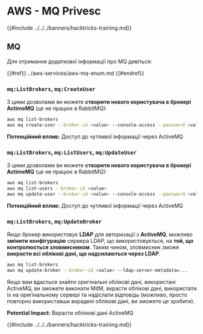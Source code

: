 # AWS - MQ Privesc

{{#include ../../../banners/hacktricks-training.md}}

## MQ

Для отримання додаткової інформації про MQ дивіться:

{{#ref}}
../aws-services/aws-mq-enum.md
{{#endref}}

### `mq:ListBrokers`, `mq:CreateUser`

З цими дозволами ви можете **створити нового користувача в брокері ActimeMQ** (це не працює в RabbitMQ):
```bash
aws mq list-brokers
aws mq create-user --broker-id <value> --console-access --password <value> --username <value>
```
**Потенційний вплив:** Доступ до чутливої інформації через ActiveMQ

### `mq:ListBrokers`, `mq:ListUsers`, `mq:UpdateUser`

З цими дозволами ви можете **створити нового користувача в брокері ActimeMQ** (це не працює в RabbitMQ):
```bash
aws mq list-brokers
aws mq list-users --broker-id <value>
aws mq update-user --broker-id <value> --console-access --password <value> --username <value>
```
**Потенційний вплив:** Доступ до чутливої інформації через ActiveMQ

### `mq:ListBrokers`, `mq:UpdateBroker`

Якщо брокер використовує **LDAP** для авторизації з **ActiveMQ**, можливо **змінити** **конфігурацію** сервера LDAP, що використовується, на **той, що контролюється зловмисником**. Таким чином, зловмисник зможе **викрасти всі облікові дані, що надсилаються через LDAP**.
```bash
aws mq list-brokers
aws mq update-broker --broker-id <value> --ldap-server-metadata=...
```
Якщо вам вдасться знайти оригінальні облікові дані, використані ActiveMQ, ви зможете виконати MitM, вкрасти облікові дані, використати їх на оригінальному сервері та надіслати відповідь (можливо, просто повторно використавши вкрадені облікові дані, ви зможете це зробити).

**Potential Impact:** Вкрасти облікові дані ActiveMQ

{{#include ../../../banners/hacktricks-training.md}}
